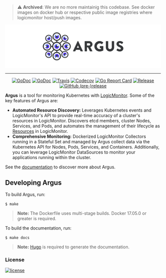 > :warning: **Archived**: We are no more maintainig this codebase. See docker images on docker hub or respective public image registries where logicmonitor host/push images.

<p align="center"><img src="./logo.png"></p>

---

<p align="center">
  <a href="https://gitter.im/k8s-argus/Lobby"><img alt="GoDoc" src="https://img.shields.io/gitter/room/k8s-argus/Lobby.svg?style=flat-square"></a>
  <a href="https://godoc.org/github.com/logicmonitor/k8s-argus"><img alt="GoDoc" src="http://img.shields.io/badge/godoc-reference-blue.svg?style=flat-square"></a>
  <a href="https://travis-ci.org/logicmonitor/k8s-argus"><img alt="Travis" src="https://img.shields.io/travis/logicmonitor/k8s-argus.svg?style=flat-square"></a>
  <a href="https://codecov.io/gh/logicmonitor/k8s-argus"><img alt="Codecov" src="https://img.shields.io/codecov/c/github/logicmonitor/k8s-argus.svg?style=flat-square"></a>
  <a href="https://goreportcard.com/report/github.com/logicmonitor/k8s-argus"><img alt="Go Report Card" src="https://goreportcard.com/badge/github.com/logicmonitor/k8s-argus?style=flat-square"></a>
  <a href="https://github.com/logicmonitor/k8s-argus/releases/latest"><img alt="Release" src="https://img.shields.io/github/release/logicmonitor/argus.svg?style=flat-square"></a>
  <a href="https://github.com/logicmonitor/k8s-argus/releases/latest"><img alt="GitHub (pre-)release" src="https://img.shields.io/github/release/logicmonitor/argus/all.svg?style=flat-square"></a>
</p>

**Argus** is a tool for monitoring Kubernetes with
[LogicMonitor](https://www.logicmonitor.com). Some of the key features of Argus are:

- **Automated Resource Discovery:** Leverages Kubernetes events and LogicMonitor's API to provide real-time accuracy of
  a cluster's resources in LogicMonitor. Discovers etcd members, cluster Nodes, Services, and Pods, and automates the
  management of their lifecycle as
  [Resources](https://www.logicmonitor.com/support/devices/) in LogicMonitor.
- **Comprehensive Monitoring:** Dockerized LogicMonitor Collectors running in a Stateful Set and managed by Argus
  collect data via the Kubernetes API for Nodes, Pods, Services, and Containers. Additionally, you can leverage
  LogicMonitor DataSources to monitor your applications running within the cluster.

See the [documentation](https://logicmonitor.github.io/k8s-argus) to discover more about Argus.

Developing Argus
----------------
To build Argus, run:

```
$ make
```

> **Note:** The Dockerfile uses multi-stage builds. Docker 17.05.0 or greater is required.

To build the documentation, run:

```
$ make docs
```

> **Note:** [Hugo](https://github.com/gohugoio/hugo) is required to generate the documentation.

### License

[![license](https://img.shields.io/github/license/logicmonitor/k8s-argus.svg?style=flat-square)](https://github.com/logicmonitor/k8s-argus/blob/master/LICENSE)
